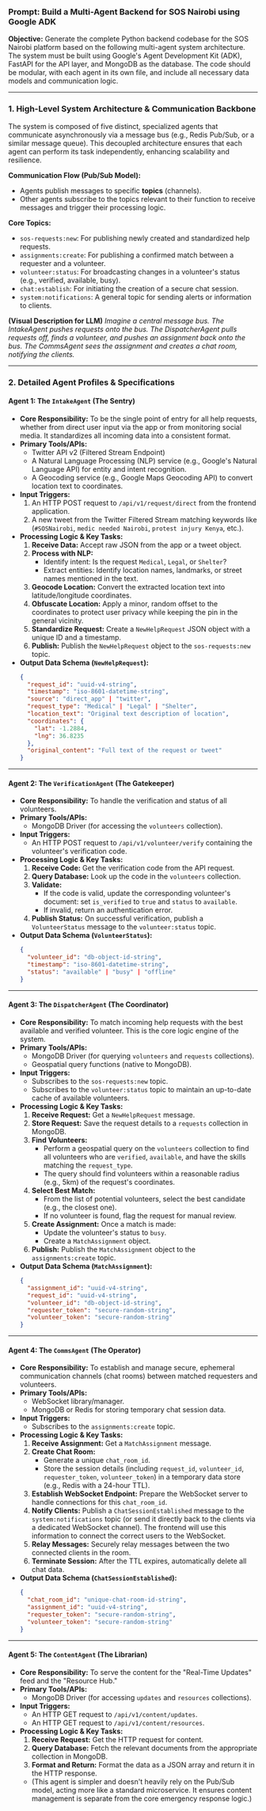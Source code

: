 ### **Prompt: Build a Multi-Agent Backend for SOS Nairobi using Google ADK**

**Objective:**
Generate the complete Python backend codebase for the SOS Nairobi platform based on the following multi-agent system architecture. The system must be built using Google's Agent Development Kit (ADK), FastAPI for the API layer, and MongoDB as the database. The code should be modular, with each agent in its own file, and include all necessary data models and communication logic.

-----

### **1. High-Level System Architecture & Communication Backbone**

The system is composed of five distinct, specialized agents that communicate asynchronously via a message bus (e.g., Redis Pub/Sub, or a similar message queue). This decoupled architecture ensures that each agent can perform its task independently, enhancing scalability and resilience.

**Communication Flow (Pub/Sub Model):**

  * Agents publish messages to specific **topics** (channels).
  * Other agents subscribe to the topics relevant to their function to receive messages and trigger their processing logic.

**Core Topics:**

  * `sos-requests:new`: For publishing newly created and standardized help requests.
  * `assignments:create`: For publishing a confirmed match between a requester and a volunteer.
  * `volunteer:status`: For broadcasting changes in a volunteer's status (e.g., verified, available, busy).
  * `chat:establish`: For initiating the creation of a secure chat session.
  * `system:notifications`: A general topic for sending alerts or information to clients.

**(Visual Description for LLM)**
*Imagine a central message bus. The IntakeAgent pushes requests onto the bus. The DispatcherAgent pulls requests off, finds a volunteer, and pushes an assignment back onto the bus. The CommsAgent sees the assignment and creates a chat room, notifying the clients.*

-----

### **2. Detailed Agent Profiles & Specifications**

#### **Agent 1: The `IntakeAgent` (The Sentry)**

  * **Core Responsibility:** To be the single point of entry for all help requests, whether from direct user input via the app or from monitoring social media. It standardizes all incoming data into a consistent format.
  * **Primary Tools/APIs:**
      * Twitter API v2 (Filtered Stream Endpoint)
      * A Natural Language Processing (NLP) service (e.g., Google's Natural Language API) for entity and intent recognition.
      * A Geocoding service (e.g., Google Maps Geocoding API) to convert location text to coordinates.
  * **Input Triggers:**
    1.  An HTTP POST request to `/api/v1/request/direct` from the frontend application.
    2.  A new tweet from the Twitter Filtered Stream matching keywords like (`#SOSNairobi`, `medic needed Nairobi`, `protest injury Kenya`, etc.).
  * **Processing Logic & Key Tasks:**
    1.  **Receive Data:** Accept raw JSON from the app or a tweet object.
    2.  **Process with NLP:**
          * Identify intent: Is the request `Medical`, `Legal`, or `Shelter`?
          * Extract entities: Identify location names, landmarks, or street names mentioned in the text.
    3.  **Geocode Location:** Convert the extracted location text into latitude/longitude coordinates.
    4.  **Obfuscate Location:** Apply a minor, random offset to the coordinates to protect user privacy while keeping the pin in the general vicinity.
    5.  **Standardize Request:** Create a `NewHelpRequest` JSON object with a unique ID and a timestamp.
    6.  **Publish:** Publish the `NewHelpRequest` object to the `sos-requests:new` topic.
  * **Output Data Schema (`NewHelpRequest`):**
    ```json
    {
      "request_id": "uuid-v4-string",
      "timestamp": "iso-8601-datetime-string",
      "source": "direct_app" | "twitter",
      "request_type": "Medical" | "Legal" | "Shelter",
      "location_text": "Original text description of location",
      "coordinates": {
        "lat": -1.2884,
        "lng": 36.8235
      },
      "original_content": "Full text of the request or tweet"
    }
    ```

-----

#### **Agent 2: The `VerificationAgent` (The Gatekeeper)**

  * **Core Responsibility:** To handle the verification and status of all volunteers.
  * **Primary Tools/APIs:**
      * MongoDB Driver (for accessing the `volunteers` collection).
  * **Input Triggers:**
      * An HTTP POST request to `/api/v1/volunteer/verify` containing the volunteer's verification code.
  * **Processing Logic & Key Tasks:**
    1.  **Receive Code:** Get the verification code from the API request.
    2.  **Query Database:** Look up the code in the `volunteers` collection.
    3.  **Validate:**
          * If the code is valid, update the corresponding volunteer's document: set `is_verified` to `true` and `status` to `available`.
          * If invalid, return an authentication error.
    4.  **Publish Status:** On successful verification, publish a `VolunteerStatus` message to the `volunteer:status` topic.
  * **Output Data Schema (`VolunteerStatus`):**
    ```json
    {
      "volunteer_id": "db-object-id-string",
      "timestamp": "iso-8601-datetime-string",
      "status": "available" | "busy" | "offline"
    }
    ```

-----

#### **Agent 3: The `DispatcherAgent` (The Coordinator)**

  * **Core Responsibility:** To match incoming help requests with the best available and verified volunteer. This is the core logic engine of the system.
  * **Primary Tools/APIs:**
      * MongoDB Driver (for querying `volunteers` and `requests` collections).
      * Geospatial query functions (native to MongoDB).
  * **Input Triggers:**
      * Subscribes to the `sos-requests:new` topic.
      * Subscribes to the `volunteer:status` topic to maintain an up-to-date cache of available volunteers.
  * **Processing Logic & Key Tasks:**
    1.  **Receive Request:** Get a `NewHelpRequest` message.
    2.  **Store Request:** Save the request details to a `requests` collection in MongoDB.
    3.  **Find Volunteers:**
          * Perform a geospatial query on the `volunteers` collection to find all volunteers who are `verified`, `available`, and have the skills matching the `request_type`.
          * The query should find volunteers within a reasonable radius (e.g., 5km) of the request's coordinates.
    4.  **Select Best Match:**
          * From the list of potential volunteers, select the best candidate (e.g., the closest one).
          * If no volunteer is found, flag the request for manual review.
    5.  **Create Assignment:** Once a match is made:
          * Update the volunteer's status to `busy`.
          * Create a `MatchAssignment` object.
    6.  **Publish:** Publish the `MatchAssignment` object to the `assignments:create` topic.
  * **Output Data Schema (`MatchAssignment`):**
    ```json
    {
      "assignment_id": "uuid-v4-string",
      "request_id": "uuid-v4-string",
      "volunteer_id": "db-object-id-string",
      "requester_token": "secure-random-string",
      "volunteer_token": "secure-random-string"
    }
    ```

-----

#### **Agent 4: The `CommsAgent` (The Operator)**

  * **Core Responsibility:** To establish and manage secure, ephemeral communication channels (chat rooms) between matched requesters and volunteers.
  * **Primary Tools/APIs:**
      * WebSocket library/manager.
      * MongoDB or Redis for storing temporary chat session data.
  * **Input Triggers:**
      * Subscribes to the `assignments:create` topic.
  * **Processing Logic & Key Tasks:**
    1.  **Receive Assignment:** Get a `MatchAssignment` message.
    2.  **Create Chat Room:**
          * Generate a unique `chat_room_id`.
          * Store the session details (including `request_id`, `volunteer_id`, `requester_token`, `volunteer_token`) in a temporary data store (e.g., Redis with a 24-hour TTL).
    3.  **Establish WebSocket Endpoint:** Prepare the WebSocket server to handle connections for this `chat_room_id`.
    4.  **Notify Clients:** Publish a `ChatSessionEstablished` message to the `system:notifications` topic (or send it directly back to the clients via a dedicated WebSocket channel). The frontend will use this information to connect the correct users to the WebSocket.
    5.  **Relay Messages:** Securely relay messages between the two connected clients in the room.
    6.  **Terminate Session:** After the TTL expires, automatically delete all chat data.
  * **Output Data Schema (`ChatSessionEstablished`):**
    ```json
    {
      "chat_room_id": "unique-chat-room-id-string",
      "assignment_id": "uuid-v4-string",
      "requester_token": "secure-random-string",
      "volunteer_token": "secure-random-string"
    }
    ```

-----

#### **Agent 5: The `ContentAgent` (The Librarian)**

  * **Core Responsibility:** To serve the content for the "Real-Time Updates" feed and the "Resource Hub."
  * **Primary Tools/APIs:**
      * MongoDB Driver (for accessing `updates` and `resources` collections).
  * **Input Triggers:**
      * An HTTP GET request to `/api/v1/content/updates`.
      * An HTTP GET request to `/api/v1/content/resources`.
  * **Processing Logic & Key Tasks:**
    1.  **Receive Request:** Get the HTTP request for content.
    2.  **Query Database:** Fetch the relevant documents from the appropriate collection in MongoDB.
    3.  **Format and Return:** Format the data as a JSON array and return it in the HTTP response.
    <!-- end list -->
      * (This agent is simpler and doesn't heavily rely on the Pub/Sub model, acting more like a standard microservice. It ensures content management is separate from the core emergency response logic.)
